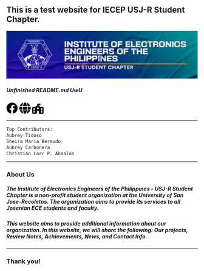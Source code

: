 ## **This is a test website for IECEP USJ-R Student Chapter.**
<img alt="IECEP - USJ-R STUDENT CHAPTER banner" width="850px" src="images/banner.png" />

##### _Unfinished README.md UwU_

[<img alt="IECEP - USJ-R STUDENT CHAPTER FB Page" width="30px" src="images/facebook-brands.svg" />](https://www.facebook.com/usjr.iecep) [<img alt="IECEP - USJ-R STUDENT CHAPTER Website" width="30px" src="images/globe-solid.svg" />](https://iecep-usj-r.github.io/iecep/) [<img alt="IECEP - USJ-R STUDENT CHAPTER Location" width="30px" src="images/school-flag-solid.svg" />](https://goo.gl/maps/sr2Yky2tYPuAyQob8)

----
```
Top Contributors:
Aubrey Tidoso
Sheira Maria Bermudo
Aubrey Carbonera
Christian Larr P. Absalon
```
----
### **About Us**
##### The Institute of Electronics Engineers of the Philippines - USJ-R Student Chapter is a non-profit student organization at the University of San Jose-Recoletos. The organization aims to provide its services to all Josenian ECE students and faculty.

##### This website aims to provide additional information about our organization. In this website, we will share the following: Our projects, Review Notes, Achievements, News, and Contact Info.
----

### Thank you!
